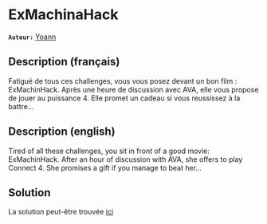 # ExMachinaHack

**`Auteur:`** [Yoann](https://github.com/YoannSab)

## Description (français)

Fatigué de tous ces challenges, vous vous posez devant un bon film : ExMachinHack. Après une heure de discussion avec AVA, elle vous propose de jouer au puissance 4.
Elle promet un cadeau si vous reussissez à la battre...

## Description (english)

Tired of all these challenges, you sit in front of a good movie: ExMachinHack. After an hour of discussion with AVA, she offers to play Connect 4.
She promises a gift if you manage to beat her...

## Solution

La solution peut-être trouvée [ici](./solution/)

